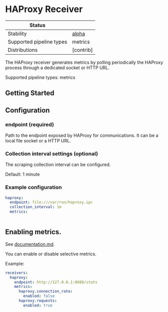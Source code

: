 # HAProxy Receiver

| Status                   |           |
| ------------------------ |-----------|
| Stability                | [alpha]   |
| Supported pipeline types | metrics   |
| Distributions            | [contrib] |

The HAProxy receiver generates metrics by polling periodically the HAProxy process through a dedicated socket or HTTP URL.

Supported pipeline types: metrics

## Getting Started

## Configuration

### endpoint (required)
Path to the endpoint exposed by HAProxy for communications. It can be a local file socket or a HTTP URL.

### Collection interval settings (optional)
The scraping collection interval can be configured.

Default: 1 minute

### Example configuration

```yaml
haproxy:
  endpoint: file:///var/run/haproxy.ipc
  collection_interval: 1m
  metrics:
    
```

## Enabling metrics.

See [documentation.md](./documentation.md).

You can enable or disable selective metrics.

Example:

```yaml
receivers:
  haproxy:
    endpoint: http://127.0.0.1:8080/stats
    metrics:
      haproxy.connection_rate:
        enabled: false
      haproxy.requests:
        enabled: true
```

[alpha]: https://github.com/open-telemetry/opentelemetry-collector#alpha


